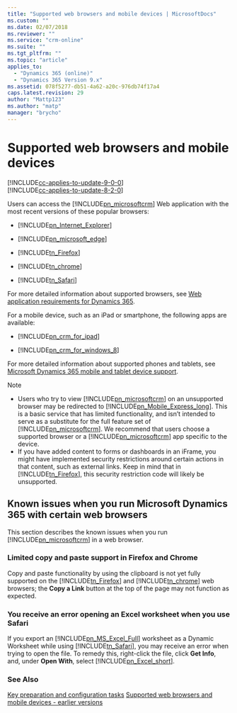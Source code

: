 ```yaml
---
title: "Supported web browsers and mobile devices | MicrosoftDocs"
ms.custom: ""
ms.date: 02/07/2018
ms.reviewer: ""
ms.service: "crm-online"
ms.suite: ""
ms.tgt_pltfrm: ""
ms.topic: "article"
applies_to: 
  - "Dynamics 365 (online)"
  - "Dynamics 365 Version 9.x"
ms.assetid: 078f5277-db51-4a62-a20c-976db74f17a4
caps.latest.revision: 29
author: "Mattp123"
ms.author: "matp"
manager: "brycho"
---
```

# Supported web browsers and mobile devices

[!INCLUDE[cc-applies-to-update-9-0-0](../includes/cc_applies_to_update_9_0_0.md)]<br/>[!INCLUDE[cc-applies-to-update-8-2-0](../includes/cc_applies_to_update_8_2_0.md)]

Users can access the [!INCLUDE[pn_microsoftcrm](../includes/pn-microsoftcrm.md)] Web application with the most recent versions of these popular browsers:  
  
- [!INCLUDE[pn_Internet_Explorer](../includes/pn-internet-explorer.md)]   
  
- [!INCLUDE[pn_microsoft_edge](../includes/pn-microsoft-edge.md)]  
  
- [!INCLUDE[tn_Firefox](../includes/tn-firefox.md)]   

- [!INCLUDE[tn_chrome](../includes/tn-chrome.md)]
  
- [!INCLUDE[tn_Safari](../includes/tn-safari.md)]   
    
  
For more detailed information about supported browsers, see [Web application requirements for Dynamics 365](web-application-requirements.md).  
  
For a mobile device, such as an iPad or smartphone, the following apps are available:  
  
- [!INCLUDE[pn_crm_for_ipad](../includes/pn-crm-for-ipad.md)]  
  
- [!INCLUDE[pn_crm_for_windows_8](../includes/pn-crm-for-windows-8.md)]  
  
For more detailed information about supported phones and tablets, see [Microsoft Dynamics 365 mobile and tablet device support](../mobile-app/support-phones-tablets.md).  
  
> [!NOTE]
> -   Users who try to view [!INCLUDE[pn_microsoftcrm](../includes/pn-microsoftcrm.md)] on an unsupported browser may be redirected to [!INCLUDE[pn_Mobile_Express_long](../includes/pn-mobile-express-long.md)]. This is a basic service that has limited functionality, and isn’t intended to serve as a substitute for the full feature set of [!INCLUDE[pn_microsoftcrm](../includes/pn-microsoftcrm.md)]. We recommend that users choose a supported browser or a [!INCLUDE[pn_microsoftcrm](../includes/pn-microsoftcrm.md)] app specific to the device.  
> -   If you have added content to forms or dashboards in an iFrame, you might have implemented security restrictions around certain actions in that content, such as external links. Keep in mind that in [!INCLUDE[tn_Firefox](../includes/tn-firefox.md)], this security restriction code will likely be unsupported.  
  
<a name="BKMK_browserIssues"></a>   
## Known issues when you run Microsoft Dynamics 365 with certain web browsers  
 This section describes the known issues when you run [!INCLUDE[pn_microsoftcrm](../includes/pn-microsoftcrm.md)] in a web browser.  
  
### Limited copy and paste support in Firefox and Chrome  
 Copy and paste functionality by using the clipboard is not yet fully supported on the [!INCLUDE[tn_Firefox](../includes/tn-firefox.md)] and [!INCLUDE[tn_chrome](../includes/tn-chrome.md)] web browsers; the **Copy a Link** button at the top of the page may not function as expected.  
  
### You receive an error opening an Excel worksheet when you use Safari  
 If you export an [!INCLUDE[pn_MS_Excel_Full](../includes/pn-ms-excel-full.md)] worksheet as a Dynamic Worksheet while using [!INCLUDE[tn_Safari](../includes/tn-safari.md)], you may receive an error when trying to open the file. To remedy this, right-click the file, click **Get Info**, and, under **Open With**, select [!INCLUDE[pn_Excel_short](../includes/pn-excel-short.md)].  
  
### See Also  
 [Key preparation and configuration tasks](../admin/key-preparation-and-configuration-tasks.md)
 [Supported web browsers and mobile devices - earlier versions](https://technet.microsoft.com/library/dn531055.aspx)
